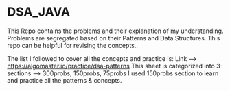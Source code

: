 # DSA_JAVA
This Repo contains the problems and their explanation of my understanding. Problems are segregated based on their Patterns and Data Structures. This repo can be helpful for revising the concepts..

The list I followed to cover all the concepts and practice is:
Link -->  https://algomaster.io/practice/dsa-patterns
This sheet is categorized into 3-sections --> 300probs, 150probs, 75probs
I used 150probs section to learn and practice all the patterns & concepts.
